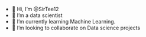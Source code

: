 - 👋 Hi, I’m @SirTee12
- 👀 I’m a data scientist
- 🌱 I’m currently learning Machine Learning.
- 💞️ I’m looking to collaborate on Data science projects

<!---
SirTee12/SirTee12 is a ✨ special ✨ repository because its `README.md` (this file) appears on your GitHub profile.
You can click the Preview link to take a look at your changes.
--->
